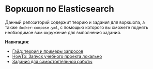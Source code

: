 # Воркшоп по Elasticsearch

Данный репозиторий содержит теорию и задания для воркшопа, а также `docker-compose.yml`, с помощью которого вы сможете поднять необходимое вам окружение для выполнения заданий.

**Навигация:**
- [Гайд: теория и примеры запросов](./docs/GUIDE.md)
- [HowTo: Запуск учебного проекта локально](./docs/HOW-TO-LAUNCH.md)
- [Задания для самостоятельной работы](./docs/TASKS.md)